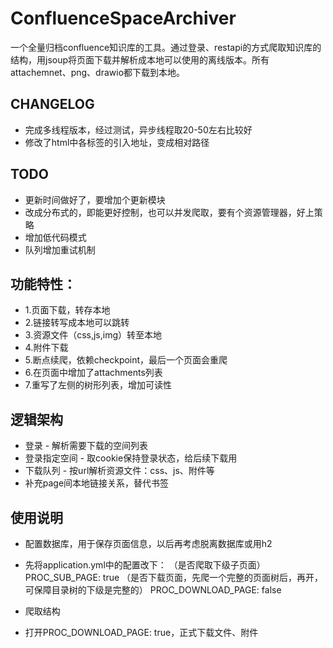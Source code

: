 # ConfluenceSpaceArchiver
一个全量归档confluence知识库的工具。通过登录、restapi的方式爬取知识库的结构，用jsoup将页面下载并解析成本地可以使用的离线版本。所有attachemnet、png、drawio都下载到本地。

## CHANGELOG
* 完成多线程版本，经过测试，异步线程取20-50左右比较好
* 修改了html中各标签的引入地址，变成相对路径

## TODO
* 更新时间做好了，要增加个更新模块
* 改成分布式的，即能更好控制，也可以并发爬取，要有个资源管理器，好上策略
* 增加低代码模式
* 队列增加重试机制

## 功能特性：

* 1.页面下载，转存本地
* 2.链接转写成本地可以跳转
* 3.资源文件（css,js,img）转至本地
* 4.附件下载
* 5.断点续爬，依赖checkpoint，最后一个页面会重爬
* 6.在页面中增加了attachments列表
* 7.重写了左侧的树形列表，增加可读性

## 逻辑架构

* 登录 - 解析需要下载的空间列表
* 登录指定空间 - 取cookie保持登录状态，给后续下载用
* 下载队列 - 按url解析资源文件：css、js、附件等
* 补充page间本地链接关系，替代书签

## 使用说明
* 配置数据库，用于保存页面信息，以后再考虑脱离数据库或用h2
* 先将application.yml中的配置改下： （是否爬取下级子页面） PROC_SUB_PAGE: true
（是否下载页面，先爬一个完整的页面树后，再开，可保障目录树的下级是完整的）  PROC_DOWNLOAD_PAGE: false
  
* 爬取结构
* 打开PROC_DOWNLOAD_PAGE: true，正式下载文件、附件